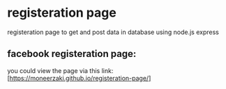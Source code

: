 # registeration page
 registeration page to get and post data in database using node.js express 


## facebook registeration page: 
you could view the page via this link: 
[https://moneerzaki.github.io/registeration-page/]
